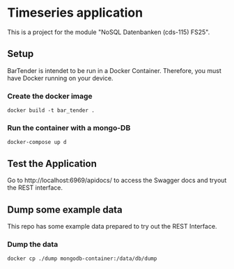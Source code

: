# Timeseries application
This is a project for the module "NoSQL Datenbanken (cds-115) FS25".

## Setup
BarTender is intendet to be run in a Docker Container. Therefore, you must have Docker running on your device. 

### Create the docker image
    docker build -t bar_tender .
### Run the container with a mongo-DB
    docker-compose up d

## Test the Application
Go to http://localhost:6969/apidocs/ to access the Swagger docs and tryout the REST interface.

## Dump some example data
This repo has some example data prepared to try out the REST Interface.
### Dump the data
    docker cp ./dump mongodb-container:/data/db/dump